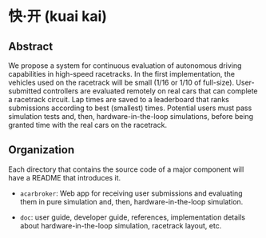 # 快·开 (kuai kai)

## Abstract

We propose a system for continuous evaluation of autonomous driving capabilities
in high-speed racetracks. In the first implementation, the vehicles used on the
racetrack will be small (1/16 or 1/10 of full-size). User-submitted controllers
are evaluated remotely on real cars that can complete a racetrack circuit. Lap
times are saved to a leaderboard that ranks submissions according to best
(smallest) times. Potential users must pass simulation tests and, then,
hardware-in-the-loop simulations, before being granted time with the real cars
on the racetrack.

## Organization

Each directory that contains the source code of a major component will have a
README that introduces it.

* `acarbroker`: Web app for receiving user submissions and evaluating them in
  pure simulation and, then, hardware-in-the-loop simulation.

* `doc`: user guide, developer guide, references, implementation details about
  hardware-in-the-loop simulation, racetrack layout, etc.
